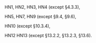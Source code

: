 
HN1, HN2, HN3, HN4 (except §4.3.3),

HN5, HN7, HN9 (except §9.4, §9.6),

HN10 (except §10.3.4),

HN12
HN13 (except §13.2.2, §13.2.3, §13.6).
